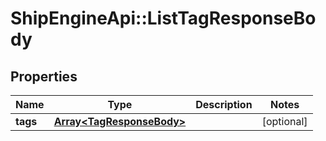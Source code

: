 # ShipEngineApi::ListTagResponseBody

## Properties
Name | Type | Description | Notes
------------ | ------------- | ------------- | -------------
**tags** | [**Array&lt;TagResponseBody&gt;**](TagResponseBody.md) |  | [optional] 


